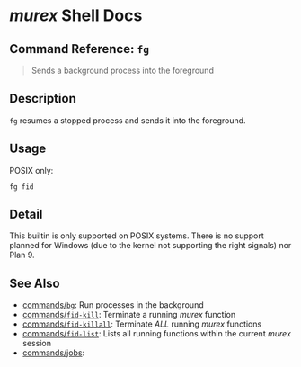 # _murex_ Shell Docs

## Command Reference: `fg`

> Sends a background process into the foreground

## Description

`fg` resumes a stopped process and sends it into the foreground.

## Usage

POSIX only:

    fg fid

## Detail

This builtin is only supported on POSIX systems. There is no support planned
for Windows (due to the kernel not supporting the right signals) nor Plan 9.

## See Also

* [commands/`bg`](../commands/bg.md):
  Run processes in the background
* [commands/`fid-kill`](../commands/fid-kill.md):
  Terminate a running _murex_ function
* [commands/`fid-killall`](../commands/fid-killall.md):
  Terminate _ALL_ running _murex_ functions
* [commands/`fid-list`](../commands/fid-list.md):
  Lists all running functions within the current _murex_ session
* [commands/jobs](../commands/jobs.md):
  